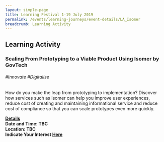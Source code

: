 ```yaml
---
layout: simple-page
title: Learning Festival 1-19 July 2019
permalink: /events/learning-journeys/event-details/LA_Isomer
breadcrumb: Learning Activity
---
```


## Learning Activity
### Scaling From Prototyping to a Viable Product Using Isomer by GovTech

###### _#Innovate #Digitalise_

How do you make the leap from prototyping to implementation? Discover how services such as Isomer can help you improve user experiences, reduce cost of creating and maintaining informational service and reduce cost of compliance so that you can scale prototypes even more quickly. 

<b><u>Details</u><br>
**Date and Time: TBC** <br>
**Location: TBC** <br>
**Indicate Your Interest [Here]()** 

